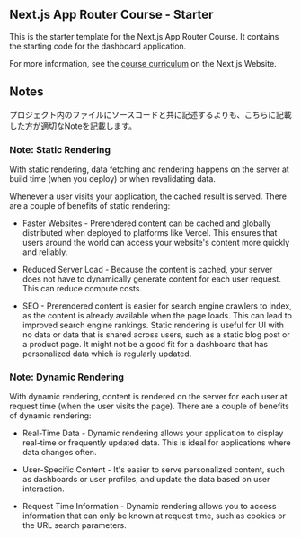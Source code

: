 ## Next.js App Router Course - Starter

This is the starter template for the Next.js App Router Course. It contains the starting code for the dashboard application.

For more information, see the [course curriculum](https://nextjs.org/learn) on the Next.js Website.

## Notes
プロジェクト内のファイルにソースコードと共に記述するよりも、こちらに記載した方が適切なNoteを記載します。

### Note: Static Rendering

With static rendering, data fetching and rendering happens on the server at build time (when you deploy) or when revalidating data.

Whenever a user visits your application, the cached result is served. There are a couple of benefits of static rendering:

- Faster Websites - Prerendered content can be cached and globally distributed when deployed to platforms like Vercel. This ensures that users around the world can access your website's content more quickly and reliably.

- Reduced Server Load - Because the content is cached, your server does not have to dynamically generate content for each user request. This can reduce compute costs.

- SEO - Prerendered content is easier for search engine crawlers to index, as the content is already available when the page loads. This can lead to improved search engine rankings.
Static rendering is useful for UI with no data or data that is shared across users, such as a static blog post or a product page. It might not be a good fit for a dashboard that has personalized data which is regularly updated.

### Note: Dynamic Rendering

With dynamic rendering, content is rendered on the server for each user at request time (when the user visits the page). There are a couple of benefits of dynamic rendering:

- Real-Time Data - Dynamic rendering allows your application to display real-time or frequently updated data. This is ideal for applications where data changes often.

- User-Specific Content - It's easier to serve personalized content, such as dashboards or user profiles, and update the data based on user interaction.

- Request Time Information - Dynamic rendering allows you to access information that can only be known at request time, such as cookies or the URL search parameters.
